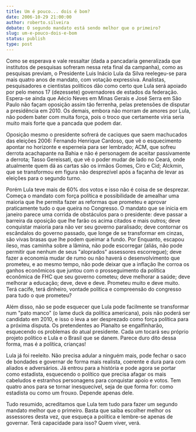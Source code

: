 ```yaml
---
title: Um é pouco... dois é bom?
date: 2006-10-29 21:00:00
author: roberto.silveira
debate: O segundo mandato está sendo melhor que o primeiro?
slug: um-e-pouco-dois-e-bom
status: publish 
type: post
---
```


Como se esperava e vale ressaltar (dada a pancadaria generalizada que institutos de pesquisas sofreram nessa reta final da campanha), como as pesquisas previam, o Presidente Luis Inácio Lula da Silva reelegeu-se para mais quatro anos de mandato, com votação expressiva. Analistas, pesquisadores e cientistas políticos dão como certo que Lula será apoiado por pelo menos 17 (dezessete) governadores de estados da federação. Espera-se ainda que Aécio Neves em Minas Gerais e José Serra em São Paulo não façam oposição assim tão ferrenha, pelas pretensões de disputar a presidência em 2010. Os demais, embora não morram de amores por Lula, não podem bater com muita força, pois o troco que certamente viria seria muito mais forte que a pancada que podem dar. 

Oposição mesmo o presidente sofrerá de caciques que saem machucados das eleições 2006: Fernando Henrique Cardoso, que vê o esquecimento apontar no horizonte e esperneia para ser lembrado; ACM, que sofreu derrota acachapante na Bahia e não é personagem de aceitar passivamente a derrota; Tasso Gereissati, que vê o poder mudar de lado no Ceará, onde atualmente quem dá as cartas são os irmãos Gomes, Ciro e Cid; Alckmin, que se transformou em figura não desprezível após a façanha de levar as eleições para o segundo turno.

Porém Lula teve mais de 60% dos votos e isso não é coisa de se desprezar. Começa o mandato com força política e possibilidade de amealhar uma maioria que lhe permita fazer as reformas que prometeu e aprovar praticamente tudo o que queira no Congresso. O mandato que se inicia em janeiro parece uma corrida de obstáculos para o presidente: deve passar a barreira da oposição que lhe farão os acima citados e mais outros; deve conquistar maioria para não ver seu governo paralisado; deve contornar os escândalos do governo passado, que longe de se transformar em cinzas, são vivas brasas que lhe podem queimar a fundo. Por Enquanto, escapou ileso, mas caminha sobre a lâmina, não pode escorregar (aliás, não pode permitir que nenhum de seus "aloprados" assessores escorregue); deve fazer a economia mudar de rumo ou não haverá o desenvolvimento que prometeu, e ao mesmo tempo, não pode deixar que a inflação lhe corroa os ganhos econômicos que juntou com o prosseguimento da política econômica de FHC que seu governo cometeu; deve melhorar a saúde; deve melhorar a educação; deve, deve e deve. Prometeu muito e deve muito. Terá cacife, terá dinheiro, vontade política e compreensão do congresso para tudo o que prometeu?

Além disso, não se pode esquecer que Lula pode facilmente se transformar num "pato manco" (o lame duck da política americana), pois não poderá ser candidato em 2010, e isso o leva a ser desprezado como força política para a próxima disputa. Os pretendentes ao Planalto se engalfinharão, esquecendo os problemas do atual presidente. Cada um tocará seu próprio projeto político e Lula e o Brasil que se danem. Parece duro dito dessa forma, mas é a política, crianças!

Lula já foi reeleito. Não precisa adular a ninguém mais, pode fechar o saco de bondades e governar de forma mais realista, coerente e dura para com aliados e adversários. Já entrou para a história e pode agora se portar como estadista, esquecendo o político que precisa afagar os mais cabeludos e estranhos personagens para conquistar apoio e votos. Tem quatro anos para se tornar inesquecível, seja de que forma for: como estadista ou como um frouxo. Depende apenas dele.

Tudo resumido, acreditamos que Lula tem tudo para fazer um segundo mandato melhor que o primeiro. Basta que saiba escolher melhor os assessores desta vez, que esqueça a política e lembre-se apenas de governar. Terá capacidade para isso? Quem viver, verá.

